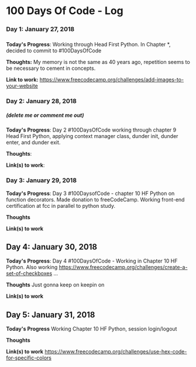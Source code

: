 # 100 Days Of Code - Log

### Day 1: January 27, 2018
##### 

**Today's Progress**: Working through Head First Python. In Chapter *, decided to commit to #100DaysOfCode

**Thoughts:** My memory is not the same as 40 years ago, repetition seems to be necessary to cement in concepts.

**Link to work:** https://www.freecodecamp.org/challenges/add-images-to-your-website

### Day 2: January 28, 2018
##### (delete me or comment me out)

**Today's Progress**: Day 2 #100DaysOfCode working through chapter 9 
Head First Python, applying context manager class, dunder init, dunder enter, and dunder exit. 

**Thoughts**: 

**Link(s) to work**: 


### Day 3: January 29, 2018

**Today's Progress**: Day 3 #100DaysofCode - chapter 10 HF Python on function decorators. 
Made donation to freeCodeCamp. Working front-end certification at fcc in parallel to python study.

**Thoughts** 

**Link(s) to work**


## Day 4: January 30, 2018

**Today's Progress**: Day 4 #100DaysOfCode - Working in Chapter 10 HF Python. Also working https://www.freecodecamp.org/challenges/create-a-set-of-checkboxes …

**Thoughts** Just gonna keep on keepin on
 
**Link(s) to work**

## Day 5: January 31, 2018

**Today's Progress** Working Chapter 10 HF Python, session login/logout

**Thoughts**

**Link(s) to work** https://www.freecodecamp.org/challenges/use-hex-code-for-specific-colors
